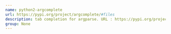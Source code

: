 ```yaml
---
name: python2-argcomplete
url: https://pypi.org/project/argcomplete/#files
description: tab completion for argparse. URL : https://pypi.org/project/argcomplete/#files Groups : None
group: None
---
```

